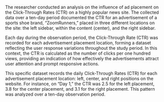 The researcher conducted an analysis on the influence of ad placement on the Click-Through Rates (CTR) on a highly popular news site. The collected data over a ten-day period documented the CTR for an advertisement of a sports shoe brand, “ZoomRunners,” placed in three different locations on the site: the left sidebar, within the content (center), and the right sidebar.

Each day during the observation period, the Click-Through Rate (CTR) was recorded for each advertisement placement location, forming a dataset reflecting the user response variations throughout the study period. In this context, the CTR is calculated as the number of clicks per one hundred views, providing an indication of how effectively the advertisements attract user attention and prompt responsive actions.

This specific dataset records the daily Click-Through Rates (CTR) for each advertisement placement location: left, center, and right positions on the website. For instance, on “Day 1,” the CTR was 2.5 for the left placement, 3.8 for the center placement, and 3.1 for the right placement. This pattern was analyzed over a ten-day observation period.
